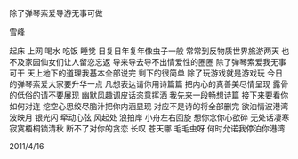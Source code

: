 除了弹琴索爱导游无事可做

雪峰


起床 上网 喝水 吃饭 睡觉
日复日年复年像虫子一般
常常到反物质世界旅游两天
也不及家园仙女们让人留恋忘返
导来导去导不出情爱性的圈圈
除了弹琴索爱我无事可干
天上地下的道理我基本全部说完
剩下的很简单 除了玩游戏就是游戏玩
今日的弹琴索爱大家要升华一点
凡想表达请你用诗篇篇
把内心的真善美尽情呈现
露骨的低俗的请不要展现
幽默风趣调皮话恣意挥洒
我先来一段畅想诗篇
接下来要看你如何对连
挖空心思绞尽脑汁把你内涵显现
对应不是诗的将全部删完
欲泊情波港湾 波映月 银光闪 牵动心弦
风起处 浪拍岸 小舟左右回旋
想你念你心欲碎 无处话凄寒
寂寞梧桐锁清秋 断不了对你的贪恋
长叹 苍天哪 毛毛虫呀 何时允诺我停泊你港湾

2011/4/16



